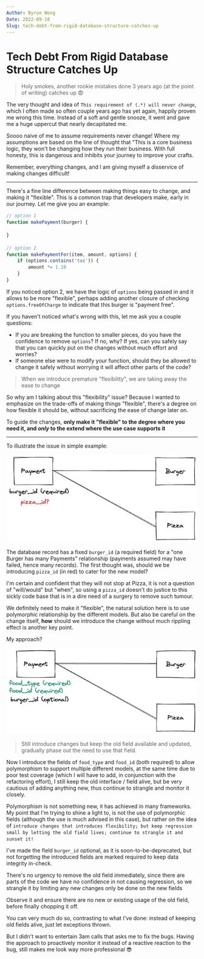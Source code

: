 ```yaml
---
Author: Byron Wong
Date: 2022-09-18
Slug: tech-debt-from-rigid-database-structure-catches-up
---
```


# Tech Debt From Rigid Database Structure Catches Up

> Holy smokes, another rookie mistakes done 3 years ago (at the point of writing) catches up 😨

The very thought and idea of `This requirement of (.*) will never change`, which I often made so often couple years ago has yet again, happily proven me wrong this time. Instead of a soft and gentle snooze, it went and gave me a huge uppercut that nearly decapitated me.

Soooo naive of me to assume requirements never change! Where my assumptions are based on the line of thought that "This is a core business logic, they won't be changing how they run their business. With full honesty, this is dangerous and inhibits your journey to improve your crafts.

Remember, everything changes, and I am giving myself a disservice of making changes difficult!

---

There's a fine line difference between making things easy to change, and making it "flexible". This is a common trap that developers make, early in our journey. Let me give you an example:

```js
// option 1
function makePayment(burger) {

}

// option 2
function makePaymentFor(item, amount, options) {
    if (options.contains('tax')) {
        amount *= 1.10
    }
}
```

If you noticed option 2, we have the logic of `options` being passed in and it allows to be more "flexible", perhaps adding another closure of checking `options.freeOfCharge` to indicate that this burger is "payment free".

If you haven't noticed what's wrong with this, let me ask you a couple questions:

- If you are breaking the function to smaller pieces, do you have the confidence to remove `options`? If no, why? If yes, can you safely say that you can quickly put on the changes without much effort and worries?
- If someone else were to modify your function, should they be allowed to change it safely without worrying it will affect other parts of the code?

> When we introduce premature "flexibility", we are taking away the ease to change

So why am I talking about this "flexibility" issue? Because I wanted to emphasize on the trade-offs of making things "flexible", there's a degree on how flexible it should be, without sacrificing the ease of change later on.

To guide the changes, **only make it "flexible" to the degree where you need it, and _only_ to the extend where the use case supports it**

---


To illustrate the issue in simple example:

![Payments](/tech-debt-from-rigid-database-structure-catches-up-01.png)

The database record has a fixed `burger_id` (a required field) for a "one Burger has many Payments" relationship (payments assumed may have failed, hence many records). The first thought was, should we be introducing `pizza_id` (in red) to cater for the new model?

I'm certain and confident that they will not stop at Pizza, it is not a question of "will/would" but "when", so using a `pizza_id` doesn't do justice to this sickly code base that is in a dire need of a surgery to remove such tumour.

We definitely need to make it "flexible", the natural solution here is to use polymorphic relationship by the different models. But also be careful on the change itself, **how** should we introduce the change without much rippling effect is another key point. 

My approach?

![Payments](/tech-debt-from-rigid-database-structure-catches-up-02.png)

> Still introduce changes but keep the old field available and updated, gradually phase out the need to use that field.

Now I introduce the fields of `food_type` and `food_id` (both required) to allow polymorphism to support multiple different models, at the same time due to poor test coverage (which I will have to add, in conjunction with the refactoring effort), I still keep the old interface / field alive, but be very cautious of adding anything new, thus continue to strangle and monitor it closely.

Polymorphism is not something new, it has achieved in many frameworks. My point that I'm trying to shine a light to, is not the use of polymorphic fields (although the use is much advised in this case), but rather on the idea of `introduce changes that introduces flexibility; but keep regression small by letting the old field lives; continue to strangle it and sunset it!`

I've made the field `burger_id` optional, as it is soon-to-be-deprecated, but not forgetting the introduced fields are marked required to keep data integrity in-check.

There's no urgency to remove the old field immediately, since there are parts of the code we have no confidence in not causing regression, so we strangle it by limiting any new changes only be done on the new fields

Observe it and ensure there are no new or existing usage of the old field, before finally chopping it off.

You can very much do so, contrasting to what I've done: instead of keeping old fields alive, just let exceptions thrown.

But I didn't want to entertain 3am calls that asks me to fix the bugs. Having the approach to proactively monitor it instead of a reactive reaction to the bug, still makes me look way more professional 😎
